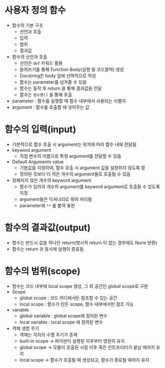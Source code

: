 # 사용자 정의 함수

- 함수의 기본 구조
  - 선언과 호출
  - 입력
  - 범위
  - 결과값
- 함수의 선언과 호출
  - 선언은 `def` 키워드 활용
  - 들여쓰기를 통해 Function Body(실행 될 코드블럭) 생성
  - Docstring은 body 앞에 선택적으로 작성
  - 함수는 parameter를 넘겨줄 수 있음
  - 함수는 동작 후 return 을 통해 결과값을 전달
  - 함수는 `함수명()` 을 통해 호출
- parameter : 함수를 실행할 때 함수 내부에서 사용되는 식별자
- argument : 함수를 호출할 때 넣어주는 값

# 함수의 입력(input)

- 기본적으로 함수 호출 시 argument는 위치에 따라 함수 내에 전달됨
- keyword argument
  - 직접 변수의 이름으로 특정 argument를 전달할 수 있음
- Default Arguments value
  - 기본값을 지정하여, 함수 호출 시 argument 값을 설정하지 않도록 함
  - 정의된 것보다 더 적은 개수의 argument들로 호출될 수 있음
- 정해지지 않은 개수의 keyword argument
  - 함수가 임의의 개수의 argument를 keyword argument로 호출될 수 있도록 지정
  - argument들은 딕셔너리로 묶여 처리됨
  - parameter에 `**` 를 붙여 표현

# 함수의 결과값(output)

- 함수는 반드시 값을 하나만 return(명시적 return 이 없는 경우에도 None 반환)
- 함수는 return 과 동시에 실행이 종료됨

# 함수의 범위(scope)

- 함수는 코드 내부에 local scope 생성, 그 외 공간인 global scope로 구분
- Scope
  - global scope : 코드 어디에서든 참조할 수 있는 공간
  - local scope : 함수가 만든 scope, 함수 내부에서만 참조 가능
- variable
  - global variable : global scope에 정의된 변수
  - local variable : local scope 에 정의된 변수
- 객체 생명 주기
  - 객채는 각자의 수명 주기가 존재
  - built-in scope → 파이썬이 실행된 이후부터 영원히 유지
  - global scope →  모듈이 호출된 시점 이후 혹은 인트프리터가 끝날 때까지 유지
  - local scope → 함수가 호출될 때 생성되고, 함수가 종료될 때까지 유지
